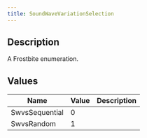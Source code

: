 ```yaml
---
title: SoundWaveVariationSelection
---
```

## Description

A Frostbite enumeration.

## Values

| Name           | Value | Description |
| -------------- | ----- | ----------- |
| SwvsSequential | 0     |             |
| SwvsRandom     | 1     |             |
